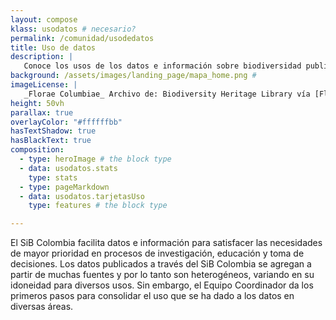```yaml
---
layout: compose
klass: usodatos # necesario?
permalink: /comunidad/usodedatos
title: Uso de datos
description: |
   Conoce los usos de los datos e información sobre biodiversidad publicada a través del SiB Colombia.
background: /assets/images/landing_page/mapa_home.png #
imageLicense: |
   _Florae Columbiae_ Archivo de: Biodiversity Heritage Library vía [Flickr](https://www.flickr.com/photos/biodivlibrary/8205952042/in/album-72157632062538373/)
height: 50vh
parallax: true
overlayColor: "#ffffffbb" 
hasTextShadow: true
hasBlackText: true
composition:
  - type: heroImage # the block type
  - data: usodatos.stats
    type: stats
  - type: pageMarkdown
  - data: usodatos.tarjetasUso
    type: features # the block type

---
```


El SiB Colombia facilita datos e información para satisfacer las necesidades de mayor prioridad en procesos de investigación, educación y toma de decisiones. Los datos publicados a través del SiB Colombia se agregan a partir de muchas fuentes y por lo tanto son heterogéneos, variando en su idoneidad para diversos usos. Sin embargo, el Equipo Coordinador da los primeros pasos para consolidar el uso que se ha dado a los datos en diversas áreas.

